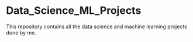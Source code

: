 # Data_Science_ML_Projects
This repository contains all the data science and machine learning projects done by me.
